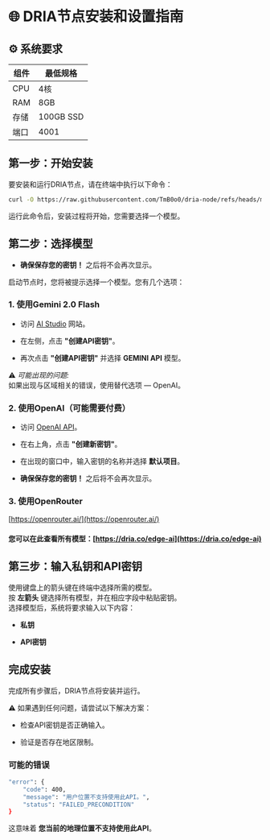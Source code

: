 # 🌐 DRIA节点安装和设置指南

## ⚙️ 系统要求

| 组件       | 最低规格   |
|------------|------------|
| CPU        | 4核       |
| RAM        | 8GB       |
| 存储       | 100GB SSD |
| 端口       | 4001      |

## 第一步：开始安装

要安装和运行DRIA节点，请在终端中执行以下命令：

```bash
curl -O https://raw.githubusercontent.com/TmB0o0/dria-node/refs/heads/main/guide-zh/dria && chmod +x dria && sudo ./dria
```
运行此命令后，安装过程将开始，您需要选择一个模型。

## 第二步：选择模型

-   **确保保存您的密钥！** 之后将不会再次显示。
    

启动节点时，您将被提示选择一个模型。您有几个选项：

### 1. 使用Gemini 2.0 Flash

-   访问 [AI Studio](https://aistudio.google.com/prompts/new_chat) 网站。
    
-   在左侧，点击 **"创建API密钥"**。
    
-   再次点击 **"创建API密钥"** 并选择 **GEMINI API** 模型。
    

⚠️ _可能出现的问题:_  
如果出现与区域相关的错误，使用替代选项 — OpenAI。

### 2. 使用OpenAI（可能需要付费）

-   访问 [OpenAI API](https://platform.openai.com/api-keys)。
    
-   在右上角，点击 **"创建新密钥"**。
    
-   在出现的窗口中，输入密钥的名称并选择 **默认项目**。
    
-   **确保保存您的密钥！** 之后将不会再次显示。
    

### 3. 使用OpenRouter

[https://openrouter.ai/](https://openrouter.ai/)

#### 您可以在此查看所有模型：[https://dria.co/edge-ai](https://dria.co/edge-ai)

## 第三步：输入私钥和API密钥

使用键盘上的箭头键在终端中选择所需的模型。  
按 **左箭头** 键选择所有模型，并在相应字段中粘贴密钥。  
选择模型后，系统将要求输入以下内容：

-   **私钥**
    
-   **API密钥**
    

## 完成安装

完成所有步骤后，DRIA节点将安装并运行。

⚠️ 如果遇到任何问题，请尝试以下解决方案：

-   检查API密钥是否正确输入。
    
-   验证是否存在地区限制。
    

### 可能的错误
```bash
"error": {
    "code": 400,
    "message": "用户位置不支持使用此API。",
    "status": "FAILED_PRECONDITION"
}
```
这意味着 **您当前的地理位置不支持使用此API**。
